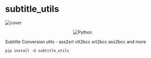 # subtitle_utils

![cover](https://raw.githubusercontent.com/sudoskys/subtitle_utils/main/cover.jpg)

<p align="center">
  <img src="https://img.shields.io/badge/Python-3.7|8|9|10-green" alt="Python" >
</p>

Subtilte Conversion utils - ass2srt vtt2bcc srt2bcc ass2bcc and more

`pip install -U subtitle_utils`
